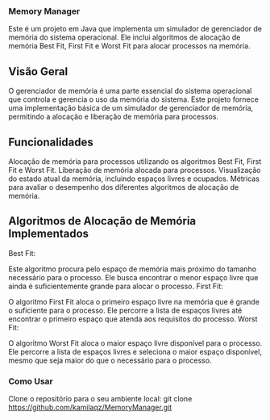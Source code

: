 ### Memory Manager

Este é um projeto em Java que implementa um simulador de gerenciador de memória do sistema operacional. Ele inclui algoritmos de alocação de memória Best Fit, First Fit e Worst Fit para alocar processos na memória.

## Visão Geral
O gerenciador de memória é uma parte essencial do sistema operacional que controla e gerencia o uso da memória do sistema. Este projeto fornece uma implementação básica de um simulador de gerenciador de memória, permitindo a alocação e liberação de memória para processos.

## Funcionalidades
Alocação de memória para processos utilizando os algoritmos Best Fit, First Fit e Worst Fit.
Liberação de memória alocada para processos.
Visualização do estado atual da memória, incluindo espaços livres e ocupados.
Métricas para avaliar o desempenho dos diferentes algoritmos de alocação de memória.

## Algoritmos de Alocação de Memória Implementados
Best Fit:

Este algoritmo procura pelo espaço de memória mais próximo do tamanho necessário para o processo. Ele busca encontrar o menor espaço livre que ainda é suficientemente grande para alocar o processo.
First Fit:

O algoritmo First Fit aloca o primeiro espaço livre na memória que é grande o suficiente para o processo. Ele percorre a lista de espaços livres até encontrar o primeiro espaço que atenda aos requisitos do processo.
Worst Fit:

O algoritmo Worst Fit aloca o maior espaço livre disponível para o processo. Ele percorre a lista de espaços livres e seleciona o maior espaço disponível, mesmo que seja maior do que o necessário para o processo.
### Como Usar
Clone o repositório para o seu ambiente local: git clone https://github.com/kamilaqz/MemoryManager.git
